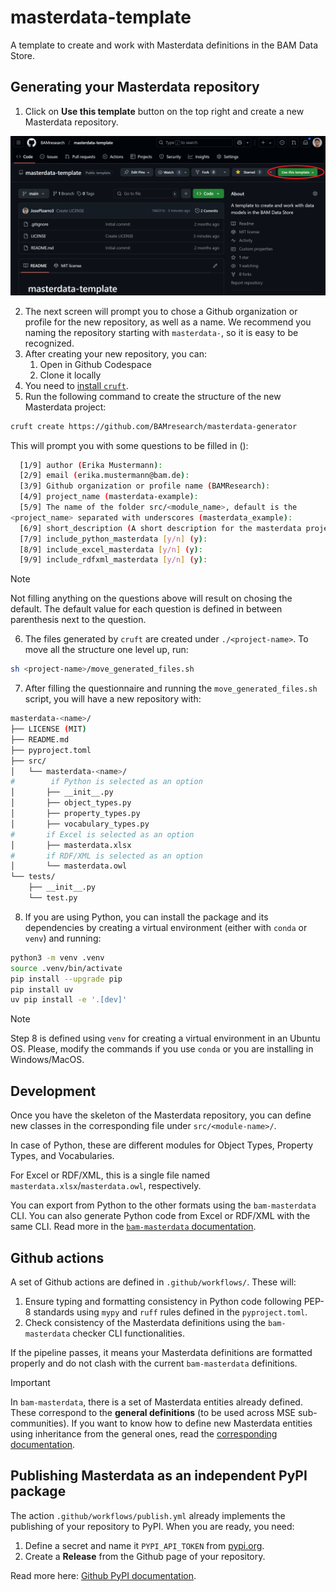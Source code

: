 # masterdata-template
A template to create and work with Masterdata definitions in the BAM Data Store.

## Generating your Masterdata repository

1. Click on **Use this template** button on the top right and create a new Masterdata repository. 

![Use this template highlight](./assets/use-this-template.png)

2. The next screen will prompt you to chose a Github organization or profile for the new repository, as well as a name. We recommend you naming the repository starting with `masterdata-`, so it is easy to be recognized.
3. After creating your new repository, you can:
    1. Open in Github Codespace
    2. Clone it locally
4. You need to [install `cruft`](https://cruft.github.io/cruft/#creating-a-new-project).
5. Run the following command to create the structure of the new Masterdata project:
```sh
cruft create https://github.com/BAMresearch/masterdata-generator
```

This will prompt you with some questions to be filled in ():
```sh
  [1/9] author (Erika Mustermann): 
  [2/9] email (erika.mustermann@bam.de): 
  [3/9] Github organization or profile name (BAMResearch): 
  [4/9] project_name (masterdata-example): 
  [5/9] The name of the folder src/<module_name>, default is the 
<project_name> separated with underscores (masterdata_example): 
  [6/9] short_description (A short description for the masterdata project.): 
  [7/9] include_python_masterdata [y/n] (y): 
  [8/9] include_excel_masterdata [y/n] (y): 
  [9/9] include_rdfxml_masterdata [y/n] (y): 
```

> [!NOTE]
> Not filling anything on the questions above will result on chosing the default. The default value for each question is defined in between parenthesis next to the question.

6. The files generated by `cruft` are created under `./<project-name>`. To move all the structure one level up, run:
```sh
sh <project-name>/move_generated_files.sh
```

7. After filling the questionnaire and running the `move_generated_files.sh` script, you will have a new repository with:
```sh
masterdata-<name>/
├── LICENSE (MIT)
├── README.md
├── pyproject.toml
├── src/
│   └── masterdata-<name>/
#        if Python is selected as an option
│       ├── __init__.py
│       ├── object_types.py
│       ├── property_types.py
│       ├── vocabulary_types.py
#       if Excel is selected as an option
│       ├── masterdata.xlsx
#       if RDF/XML is selected as an option
│       └── masterdata.owl
└── tests/
    ├── __init__.py
    └── test.py
```

8. If you are using Python, you can install the package and its dependencies by creating a virtual environment (either with `conda` or `venv`) and running:
```sh
python3 -m venv .venv
source .venv/bin/activate
pip install --upgrade pip
pip install uv
uv pip install -e '.[dev]'
```

> [!NOTE]
> Step 8 is defined using `venv` for creating a virtual environment in an Ubuntu OS. Please, modify the commands if you use `conda` or you are installing in Windows/MacOS.

## Development

Once you have the skeleton of the Masterdata repository, you can define new classes in the corresponding file under `src/<module-name>/`.

In case of Python, these are different modules for Object Types, Property Types, and Vocabularies.

For Excel or RDF/XML, this is a single file named `masterdata.xlsx`/`masterdata.owl`, respectively.

You can export from Python to the other formats using the `bam-masterdata` CLI. You can also generate Python code from Excel or RDF/XML with the same CLI. Read more in the [`bam-masterdata` documentation](https://bamresearch.github.io/bam-masterdata/).

## Github actions

A set of Github actions are defined in `.github/workflows/`. These will:
1. Ensure typing and formatting consistency in Python code following PEP-8 standards using `mypy` and `ruff` rules defined in the `pyproject.toml`.
2. Check consistency of the Masterdata definitions using the `bam-masterdata` checker CLI functionalities.

If the pipeline passes, it means your Masterdata definitions are formatted properly and do not clash with the current `bam-masterdata` definitions.

> [!IMPORTANT]
> In `bam-masterdata`, there is a set of Masterdata entities already defined. These correspond to the **general definitions** (to be used across MSE sub-communities). If you want to know how to define new Masterdata entities using inheritance from the general ones, read the [corresponding documentation](https://bamresearch.github.io/bam-masterdata/).

## Publishing Masterdata as an independent PyPI package

The action `.github/workflows/publish.yml` already implements the publishing of your repository to PyPI. When you are ready, you need:
1. Define a secret and name it `PYPI_API_TOKEN` from [pypi.org](https://pypi.org/).
2. Create a **Release** from the Github page of your repository.

Read more here: [Github PyPI documentation](https://packaging.python.org/en/latest/guides/publishing-package-distribution-releases-using-github-actions-ci-cd-workflows/).